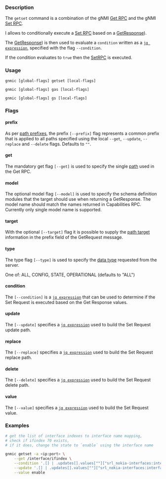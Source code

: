 ### Description

The `getset` command is a combination of the gNMI [Get RPC](https://github.com/openconfig/gnmi/blob/master/proto/gnmi/gnmi.proto#L57) and the gNMI [Set RPC](https://github.com/openconfig/gnmi/blob/master/proto/gnmi/gnmi.proto#L62).

I allows to conditionally execute a [Set RPC](https://github.com/openconfig/gnmi/blob/master/proto/gnmi/gnmi.proto#L62) based on a [GetResponse](https://github.com/openconfig/gnmi/blob/master/proto/gnmi/gnmi.proto#L420)).

The [GetResponse](https://github.com/openconfig/gnmi/blob/master/proto/gnmi/gnmi.proto#L420)) is then used to evaluate a `condition` written as a [`jq expression`](https://stedolan.github.io/jq/), specified with the flag `--condition`.

If the condition evaluates to `true` then the [SetRPC](https://github.com/openconfig/gnmi/blob/master/proto/gnmi/gnmi.proto#L62) is executed.

### Usage

`gnmic [global-flags] getset [local-flags]`

`gnmic [global-flags] gas [local-flags]`

`gnmic [global-flags] gs [local-flags]`


### Flags

#### prefix

As per [path prefixes](https://github.com/openconfig/reference/blob/master/rpc/gnmi/gnmi-specification.md#241-path-prefixes), the prefix `[--prefix]` flag represents a common prefix that is applied to all paths specified using the local `--get`, `--update`, `--replace` and `--delete` flags. Defaults to `""`.

#### get
The mandatory get flag `[--get]` is used to specify the single [path](https://github.com/openconfig/reference/blob/master/rpc/gnmi/gnmi-specification.md#222-paths) used in the Get RPC.

#### model

The optional model flag `[--model]` is used to specify the schema definition modules that the target should use when returning a GetResponse. The model name should match the names returned in Capabilities RPC. Currently only single model name is supported.

#### target
With the optional `[--target]` flag it is possible to supply the [path target](https://github.com/openconfig/reference/blob/master/rpc/gnmi/gnmi-specification.md#2221-path-target) information in the prefix field of the GetRequest message.

#### type

The type flag `[--type]` is used to specify the [data type](https://github.com/openconfig/gnmi/blob/master/proto/gnmi/gnmi.proto#L399) requested from the server.

One of:  ALL, CONFIG, STATE, OPERATIONAL (defaults to "ALL")

#### condition
The `[--condition]` is a [`jq expression`](https://stedolan.github.io/jq/) that can be used to determine if the Set Request is executed based on the Get Response values.

#### update
The `[--update]` specifies a [`jq expression`](https://stedolan.github.io/jq/) used to build the Set Request update path.

#### replace
The `[--replace]` specifies a [`jq expression`](https://stedolan.github.io/jq/) used to build the Set Request replace path.

#### delete
The `[--delete]` specifies a [`jq expression`](https://stedolan.github.io/jq/) used to build the Set Request delete path.

#### value
The `[--value]` specifies a [`jq expression`](https://stedolan.github.io/jq/) used to build the Set Request value.

### Examples

```bash
# get the list of interface indexes to interface name mapping, 
# check if ifindex 70 exists,
# if it does, change the state to `enable` using the interface name

gnmic getset -a <ip:port> \
    --get /interface/ifindex \
    --condition '.[] | .updates[].values[""]["srl_nokia-interfaces:interface"][] | select(.ifindex==70) | (.name != "" or .name !=null)' \
    --update '.[] | .updates[].values[""]["srl_nokia-interfaces:interface"][] | select(.ifindex==70) | "interface[name=" + .name + "]/admin-state"' \
    --value enable